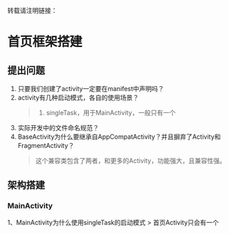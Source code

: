 转载请注明链接：

# 首页框架搭建

## 提出问题

1. 只要我们创建了activity一定要在manifest中声明吗？
1. activity有几种启动模式，各自的使用场景？
    > 1. singleTask，用于MainActivity，一般只有一个
1. 实际开发中的文件命名规范？
1. BaseActivity为什么要继承自AppCompatActivity？并且摒弃了Activity和FragmentActivity？
    > 这个兼容类包含了两者，和更多的Activity，功能强大，且兼容性强。

## 架构搭建

### MainActivity
1、MainActivity为什么使用singleTask的启动模式
    > 首页Activity只会有一个
